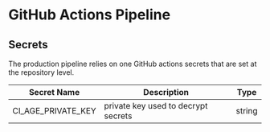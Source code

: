 # GitHub Actions Pipeline

## Secrets

The production pipeline relies on one GitHub actions secrets that are set at the repository level.

| Secret Name           | Description                                               | Type   |
|-----------------------|-----------------------------------------------------------|--------|
| CI_AGE_PRIVATE_KEY    | private key used to decrypt secrets                       | string |


